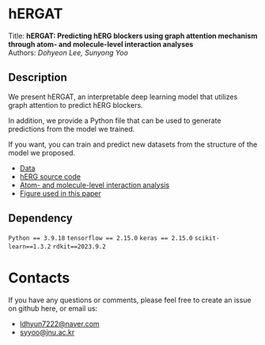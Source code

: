 # hERGAT
Title: **hERGAT: Predicting hERG blockers using graph attention mechanism through atom- and molecule-level interaction analyses**  
Authors: *Dohyeon Lee, Sunyong Yoo*



## Description

We present hERGAT, an interpretable deep learning model that utilizes graph attention to predict hERG blockers.

In addition, we provide a Python file that can be used to generate predictions from the model we trained.

If you want, you can train and predict new datasets from the structure of the model we proposed.

- [Data](https://github.com/bmil-jnu/hERGAT/tree/main/Dataset)
- [hERG source code](https://github.com/bmil-jnu/hERGAT/tree/main/Model/hERGAT)
- [Atom- and molecule-level interaction analysis](https://github.com/bmil-jnu/hERGAT/tree/main/Results)
- [Figure used in this paper](https://github.com/bmil-jnu/hERGAT/tree/main/Figure)

## Dependency

`Python == 3.9.18`
`tensorflow == 2.15.0`
`keras == 2.15.0`
`scikit-learn==1.3.2`
`rdkit==2023.9.2`


# Contacts

If you have any questions or comments, please feel free to create an issue on github here, or email us:

- ldhyun7222@naver.com
- syyoo@jnu.ac.kr
